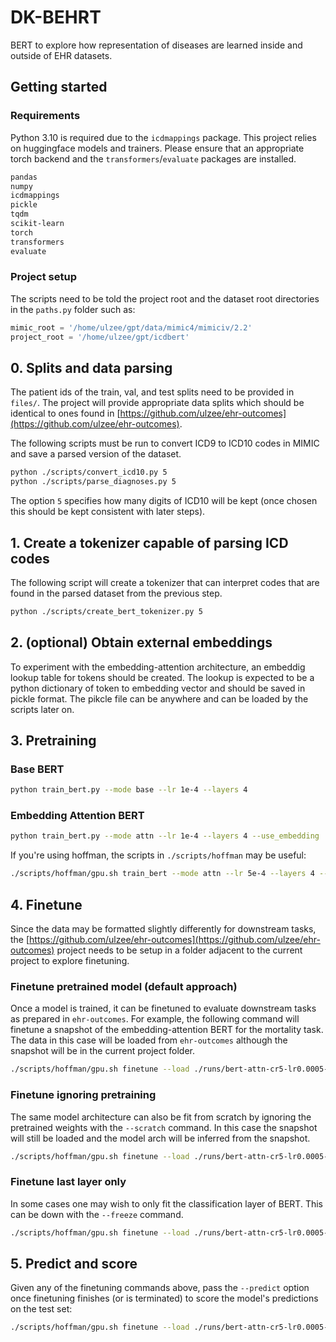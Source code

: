 # DK-BEHRT

BERT to explore how representation of diseases are learned inside and outside of EHR datasets.

## Getting started

### Requirements
Python 3.10 is required due to the `icdmappings` package. This project relies on huggingface models and trainers. Please ensure that an appropriate torch backend and the `transformers`/`evaluate` packages are installed.

```bash
pandas
numpy
icdmappings
pickle
tqdm
scikit-learn
torch
transformers
evaluate
```

### Project setup

The scripts need to be told the project root and the dataset root directories in the `paths.py` folder such as:

```python
mimic_root = '/home/ulzee/gpt/data/mimic4/mimiciv/2.2'
project_root = '/home/ulzee/gpt/icdbert'
```



## 0. Splits and data parsing

The patient ids of the train, val, and test splits need to be provided in `files/`. The project will provide appropriate data splits which should be identical to ones found in [https://github.com/ulzee/ehr-outcomes](https://github.com/ulzee/ehr-outcomes).

The following scripts must be run to convert ICD9 to ICD10 codes in MIMIC and save a parsed version of the dataset.

```bash
python ./scripts/convert_icd10.py 5
python ./scripts/parse_diagnoses.py 5
```

The option `5` specifies how many digits of ICD10 will be kept (once chosen this should be kept consistent with later steps).


## 1. Create a tokenizer capable of parsing ICD codes

The following script will create a tokenizer that can interpret codes that are found in the parsed dataset from the previous step.

```bash
python ./scripts/create_bert_tokenizer.py 5
```

## 2. (optional) Obtain external embeddings

To experiment with the embedding-attention architecture, an embeddig lookup table for tokens should be created. The lookup is expected to be a python dictionary of token to embedding vector and should be saved in pickle format.
The pikcle file can be anywhere and can be loaded by the scripts later on.

## 3. Pretraining

### Base BERT
```bash
python train_bert.py --mode base --lr 1e-4 --layers 4
```

### Embedding Attention BERT
```bash
python train_bert.py --mode attn --lr 1e-4 --layers 4 --use_embedding ./icd10/embeddings/hug/microsoft--biogpt_hidden_collated.pk
```

If you're using hoffman, the scripts in `./scripts/hoffman` may be useful:
```bash
./scripts/hoffman/gpu.sh train_bert --mode attn --lr 5e-4 --layers 4 --disable_visible_devices --use_embedding /u/home/u/ulzee/gpt/data/icd10/embeddings/hug/microsoft--biogpt_hidden_collated.pk
```

## 4. Finetune

Since the data may be formatted slightly differently for downstream tasks, the [https://github.com/ulzee/ehr-outcomes](https://github.com/ulzee/ehr-outcomes) project needs to be setup in a folder adjacent to the current project to explore finetuning.

### Finetune pretrained model (default approach)

Once a model is trained, it can be finetuned to evaluate downstream tasks as prepared in `ehr-outcomes`. For example, the following command will finetune a snapshot of the embedding-attention BERT for the mortality task. The data in this case will be loaded from `ehr-outcomes` although the snapshot will be in the current project folder.

```bash
./scripts/hoffman/gpu.sh finetune --load ./runs/bert-attn-cr5-lr0.0005-e192-layers4-h1_Ot53O/checkpoint-50000 --task mortality --lr 1e-5
```

### Finetune ignoring pretraining

The same model architecture can also be fit from scratch by ignoring the pretrained weights with the `--scratch` command. In this case the snapshot will still be loaded and the model arch will be inferred from the snapshot.

```bash
./scripts/hoffman/gpu.sh finetune --load ./runs/bert-attn-cr5-lr0.0005-e192-layers4-h1_Ot53O/checkpoint-50000 --task mortality --lr 1e-5 --scratch
```

### Finetune last layer only

In some cases one may wish to only fit the classification layer of BERT. This can be down with the `--freeze` command.

```bash
./scripts/hoffman/gpu.sh finetune --load ./runs/bert-attn-cr5-lr0.0005-e192-layers4-h1_Ot53O/checkpoint-50000 --task mortality --lr 1e-5 --freeze
```

## 5. Predict and score

Given any of the finetuning commands above, pass the `--predict` option once finetuning finishes (or is terminated) to score the model's predictions on the test set:

```bash
./scripts/hoffman/gpu.sh finetune --load ./runs/bert-attn-cr5-lr0.0005-e192-layers4-h1_Ot53O/checkpoint-50000 --task mortality --lr 1e-5 --predict
```
